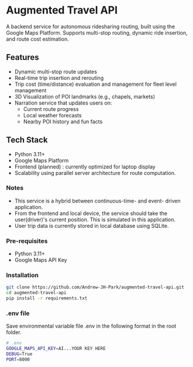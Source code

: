 # Augmented Travel API
A backend service for autonomous ridesharing routing, built using the Google Maps Platform. Supports multi-stop routing, dynamic ride insertion, and route cost estimation.

## Features
- Dynamic multi-stop route updates
- Real-time trip insertion and rerouting
- Trip cost (time/distance) evaluation and management for fleet level management
- 3D Visualization of POI landmarks (e.g., chapels, markets)
- Narration service that updates users on:
  - Current route progress
  - Local weather forecasts
  - Nearby POI history and fun facts

## Tech Stack
- Python 3.11+
- Google Maps Platform
- Frontend (planned) : currently optimized for laptop display
- Scalability using parallel server architecture for route computation.

### Notes
- This service is a hybrid between continuous-time- and event- driven application. 
- From the frontend and local device, the service should take the user(driver)'s current position. This is simulated in this application.
- User trip data is currently stored in local database using SQLite. 

### Pre-requisites
- Python 3.11+
- Google Maps API Key

### Installation
```bash
git clone https://github.com/Andrew-JH-Park/augmented-travel-api.git
cd augmented-travel-api
pip install -r requirements.txt
```

### .env file
Save environmental variable file .env in the following format in the root folder.
```bash
# .env
GOOGLE_MAPS_API_KEY=AI...YOUR KEY HERE
DEBUG=True
PORT=8000
```